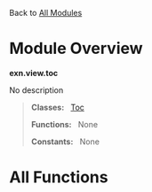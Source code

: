 Back to [All Modules](https://github.com/pyrustic/exn/blob/master/docs/modules/README.md#readme)

# Module Overview

**exn.view.toc**
 
No description

> **Classes:** &nbsp; [Toc](https://github.com/pyrustic/exn/blob/master/docs/modules/content/exn.view.toc/content/classes/Toc.md#class-toc)
>
> **Functions:** &nbsp; None
>
> **Constants:** &nbsp; None

# All Functions



